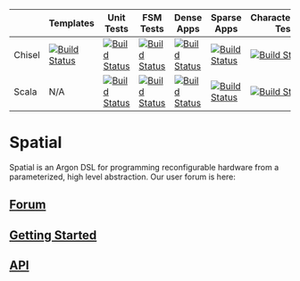 |        | Templates | Unit Tests | FSM Tests  | Dense Apps | Sparse Apps | Characterization Tests |
|--------|-----------|------------|------------|------------|-------------|------------------------|
| Chisel | [![Build Status](https://travis-ci.org/stanford-ppl/spatial-lang.svg?branch=fpga)](https://travis-ci.org/stanford-ppl/spatial-lang)         | [![Build Status](https://travis-ci.org/mattfel1/Trackers.svg?branch=ClassUnit-Branchfpga-Backendchisel-Tracker)](https://github.com/stanford-ppl/spatial-lang/wiki/Brnch:fpga-Trgt:chisel)           | [![Build Status](https://travis-ci.org/mattfel1/Trackers.svg?branch=ClassFSM-Branchfpga-Backendchisel-Tracker)](https://github.com/stanford-ppl/spatial-lang/wiki/Brnch:fpga-Trgt:chisel)           | [![Build Status](https://travis-ci.org/mattfel1/Trackers.svg?branch=ClassDense-Branchfpga-Backendchisel-Tracker)](https://github.com/stanford-ppl/spatial-lang/wiki/Brnch:fpga-Trgt:chisel)           | [![Build Status](https://travis-ci.org/mattfel1/Trackers.svg?branch=ClassSparse-Branchfpga-Backendchisel-Tracker)](https://github.com/stanford-ppl/spatial-lang/wiki/Brnch:fpga-Trgt:chisel)             | [![Build Status](https://travis-ci.org/mattfel1/Trackers.svg?branch=ClassCharacterization-Branchfpga-Backendchisel-Tracker)](https://github.com/stanford-ppl/spatial-lang/wiki/Brnch:fpga-Trgt:chisel)                       |
| Scala  | N/A       |  [![Build Status](https://travis-ci.org/mattfel1/Trackers.svg?branch=ClassUnit-Branchfpga-Backendscala-Tracker)](https://github.com/stanford-ppl/spatial-lang/wiki/Brnch:fpga-Trgt:scala)           | [![Build Status](https://travis-ci.org/mattfel1/Trackers.svg?branch=ClassFSM-Branchfpga-Backendscala-Tracker)](https://github.com/stanford-ppl/spatial-lang/wiki/Brnch:fpga-Trgt:scala)           | [![Build Status](https://travis-ci.org/mattfel1/Trackers.svg?branch=ClassDense-Branchfpga-Backendscala-Tracker)](https://github.com/stanford-ppl/spatial-lang/wiki/Brnch:fpga-Trgt:scala)           | [![Build Status](https://travis-ci.org/mattfel1/Trackers.svg?branch=ClassSparse-Branchfpga-Backendscala-Tracker)](https://github.com/stanford-ppl/spatial-lang/wiki/Brnch:fpga-Trgt:scala)             | [![Build Status](https://travis-ci.org/mattfel1/Trackers.svg?branch=ClassCharacterization-Branchfpga-Backendscala-Tracker)](https://github.com/stanford-ppl/spatial-lang/wiki/Brnch:fpga-Trgt:scala)                   |




# Spatial
Spatial is an Argon DSL for programming reconfigurable hardware from a parameterized, high level abstraction.  Our user forum is here: 

## [Forum](https://groups.google.com/forum/#!forum/spatial-lang-users)

## [Getting Started](http://spatial-lang.readthedocs.io/en/latest/tutorial/starting.html)

## [API](http://spatial-lang.readthedocs.io/en/latest/)
